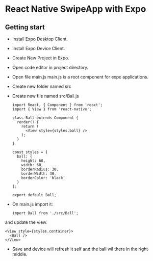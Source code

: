 # React Native SwipeApp with Expo

## Getting start

* Install Expo Desktop Client.
* Install Expo Device Client.
* Create New Project in Expo.
* Open code editor in project directory.

* Open file main.js
main.js is a root component for expo applications.

* Create new folder named src

* Create new file named src/Ball.js

      import React, { Component } from 'react';
      import { View } from 'react-native';

      class Ball extends Component {
        render() {
          return (
            <View style={styles.ball} />
          );
        }
      }

      const styles = {
        ball: {
          height: 60,
          width: 60,
          borderRadius: 30,
          borderWidth: 30,
          borderColor: 'black'
        }
      };

      export default Ball;

* On main.js import it:

      import Ball from './src/Ball';

and update the view:

    <View style={styles.container}>
      <Ball />
    </View>

* Save and device will refresh it self and the ball wil there in the right middle.    